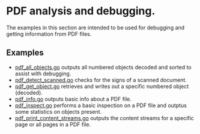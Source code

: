 # PDF analysis and debugging.

The examples in this section are intended to be used for debugging and getting information from
PDF files.

## Examples

- [pdf_all_objects.go](pdf_all_objects.go) outputs all numbered objects decoded and sorted to assist with debugging.
- [pdf_detect_scanned.go](pdf_detect_scanned.go) checks for the signs of a scanned document.
- [pdf_get_object.go](pdf_get_object.go) retrieves and writes out a specific numbered object (decoded).
- [pdf_info.go](pdf_info.go) outputs basic info about a PDF file.
- [pdf_inspect.go](pdf_inspect.go) performs a basic inspection on a PDF file and outptus some statistics on objects present.
- [pdf_print_content_streams.go](pdf_print_content_streams.go) outputs the content streams for a specific page or all pages in a PDF file.

